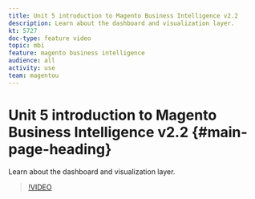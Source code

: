 ```yaml
---
title: Unit 5 introduction to Magento Business Intelligence v2.2
description: Learn about the dashboard and visualization layer.
kt: 5727
doc-type: feature video
topic: mbi
feature: magento business intelligence
audience: all
activity: use
team: magentou
---
```


# Unit 5 introduction to Magento Business Intelligence v2.2 {#main-page-heading}

Learn about the dashboard and visualization layer.

>[!VIDEO](https://video.tv.adobe.com/v/35982?quality=12&learn=on)